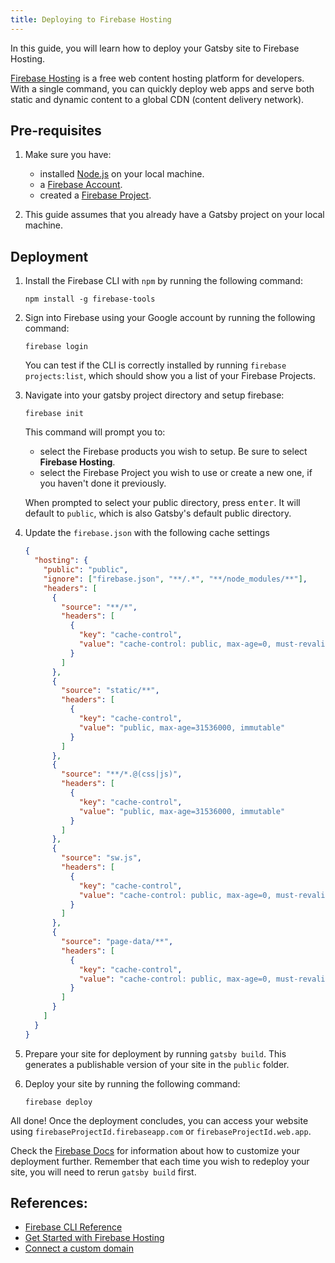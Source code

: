 ```yaml
---
title: Deploying to Firebase Hosting
---
```


In this guide, you will learn how to deploy your Gatsby site to Firebase Hosting.

[Firebase Hosting](https://firebase.google.com/docs/hosting) is a free web content hosting platform for developers. With a single command, you can quickly deploy web apps and serve both static and dynamic content to a global CDN (content delivery network).

## Pre-requisites

1. Make sure you have:

   - installed [Node.js](https://nodejs.org/en/download/) on your local machine.
   - a [Firebase Account](https://console.firebase.google.com).
   - created a [Firebase Project](https://firebase.google.com/docs/web/setup#create-firebase-project).

1. This guide assumes that you already have a Gatsby project on your local machine.

## Deployment

1. Install the Firebase CLI with `npm` by running the following command:

   ```shell
   npm install -g firebase-tools
   ```

1. Sign into Firebase using your Google account by running the following command:

   ```shell
   firebase login
   ```

   You can test if the CLI is correctly installed by running `firebase projects:list`, which should show you a list of your Firebase Projects.

1. Navigate into your gatsby project directory and setup firebase:

   ```shell
   firebase init
   ```

   This command will prompt you to:

   - select the Firebase products you wish to setup. Be sure to select **Firebase Hosting**.
   - select the Firebase Project you wish to use or create a new one, if you haven't done it previously.

   When prompted to select your public directory, press <kbd>enter</kbd>. It will default to `public`, which is also Gatsby's default public directory.

1. Update the `firebase.json` with the following cache settings

    ```json
    {
      "hosting": {
        "public": "public",
        "ignore": ["firebase.json", "**/.*", "**/node_modules/**"],
        "headers": [
          {
            "source": "**/*",
            "headers": [
              {
                "key": "cache-control",
                "value": "cache-control: public, max-age=0, must-revalidate"
              }
            ]
          },
          {
            "source": "static/**",
            "headers": [
              {
                "key": "cache-control",
                "value": "public, max-age=31536000, immutable"
              }
            ]
          },
          {
            "source": "**/*.@(css|js)",
            "headers": [
              {
                "key": "cache-control",
                "value": "public, max-age=31536000, immutable"
              }
            ]
          },
          {
            "source": "sw.js",
            "headers": [
              {
                "key": "cache-control",
                "value": "cache-control: public, max-age=0, must-revalidate"
              }
            ]
          },
          {
            "source": "page-data/**",
            "headers": [
              {
                "key": "cache-control",
                "value": "cache-control: public, max-age=0, must-revalidate"
              }
            ]
          }
        ]
      }
    }
    ```

1. Prepare your site for deployment by running `gatsby build`. This generates a publishable version of your site in the `public` folder.

1. Deploy your site by running the following command:

   ```shell
   firebase deploy
   ```

All done! Once the deployment concludes, you can access your website using `firebaseProjectId.firebaseapp.com` or `firebaseProjectId.web.app`.

Check the [Firebase Docs](https://firebase.google.com/docs/hosting/full-config) for information about how to customize your deployment further. Remember that each time you wish to redeploy your site, you will need to rerun `gatsby build` first.

## References:

- [Firebase CLI Reference](https://firebase.google.com/docs/cli)
- [Get Started with Firebase Hosting](https://firebase.google.com/docs/hosting/quickstart)
- [Connect a custom domain](https://firebase.google.com/docs/hosting/custom-domain)
